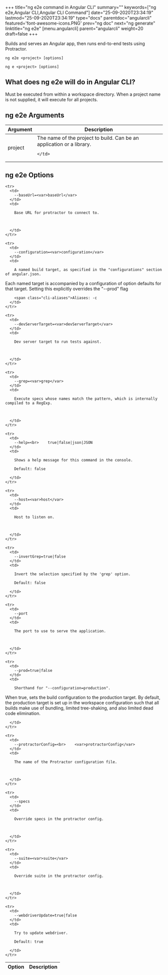 +++
title="ng e2e command in Angular CLI"
summary=""
keywords=["ng e2e,Angular CLI,Angular CLI Command"]
date="25-09-2020T23:34:19"
lastmod="25-09-2020T23:34:19"
type="docs"
parentdoc="angularcli"
featured='font-awesome-icons.PNG'
prev="ng doc"
next="ng generate"
linktitle="ng e2e"
[menu.angularcli]
parent="angularcli"
weight=20
draft=false
+++

Builds and serves an Angular app, then runs end-to-end tests using Protractor.

```
ng e2e <project> [options]
```

```
ng e <project> [options]
```

## What does ng e2e will do in Angular CLI?

Must be executed from within a workspace directory. When a project name is not supplied, it will execute for all projects.

## ng e2e Arguments

<div class='table-responsive'><table class='table'>

  <thead>
    <tr>
      <th>Argument</th>
      <th>Description</th>
    </tr>
  </thead>
  <tbody>
  
  <tr>
    <td>project</td>
    <td>
      The name of the project to build. Can be an application or a library.

      
    </td>
  </tr>
  
  </tbody>

</table></div>

## ng e2e Options

<div class='table-responsive'><table class='table'>

  <thead>
    <tr>
      <th>Option</th>
      <th>Description</th>
    </tr>
  </thead>
  <tbody>
  
    <tr>
      <td>
        --baseUrl=<var>baseUrl</var>
      </td>
      <td>
        
        Base URL for protractor to connect to.

        
        
      </td>
    </tr>
  
    <tr>
      <td>
        --configuration=<var>configuration</var>
      </td>
      <td>
        
        A named build target, as specified in the "configurations" section of angular.json.
Each named target is accompanied by a configuration of option defaults for that target.
Setting this explicitly overrides the "--prod" flag

        
        <span class="cli-aliases">Aliases: -c
      </td>
    </tr>
  
    <tr>
      <td>
        --devServerTarget=<var>devServerTarget</var>
      </td>
      <td>
        
        Dev server target to run tests against.

        
        
      </td>
    </tr>
  
    <tr>
      <td>
        --grep=<var>grep</var>
      </td>
      <td>
        
        Execute specs whose names match the pattern, which is internally compiled to a RegExp.

        
        
      </td>
    </tr>
  
    <tr>
      <td>
        --help=<br>    true|false|json|JSON
      </td>
      <td>
        
        Shows a help message for this command in the console.

        Default: false
        
      </td>
    </tr>
  
    <tr>
      <td>
        --host=<var>host</var>
      </td>
      <td>
        
        Host to listen on.

        
        
      </td>
    </tr>
  
    <tr>
      <td>
        --invertGrep=true|false
      </td>
      <td>
        
        Invert the selection specified by the 'grep' option.

        Default: false
        
      </td>
    </tr>
  
    <tr>
      <td>
        --port
      </td>
      <td>
        
        The port to use to serve the application.

        
        
      </td>
    </tr>
  
    <tr>
      <td>
        --prod=true|false
      </td>
      <td>
        
        Shorthand for "--configuration=production".
When true, sets the build configuration to the production target.
By default, the production target is set up in the workspace configuration such that all builds make use of bundling, limited tree-shaking, and also limited dead code elimination.

        
        
      </td>
    </tr>
  
    <tr>
      <td>
        --protractorConfig=<br>    <var>protractorConfig</var>
      </td>
      <td>
        
        The name of the Protractor configuration file.

        
        
      </td>
    </tr>
  
    <tr>
      <td>
        --specs
      </td>
      <td>
        
        Override specs in the protractor config.

        
        
      </td>
    </tr>
  
    <tr>
      <td>
        --suite=<var>suite</var>
      </td>
      <td>
        
        Override suite in the protractor config.

        
        
      </td>
    </tr>
  
    <tr>
      <td>
        --webdriverUpdate=true|false
      </td>
      <td>
        
        Try to update webdriver.

        Default: true
        
      </td>
    </tr>
  
  </tbody>

</table></div>



